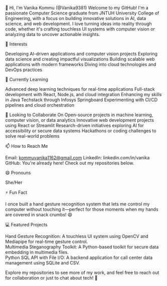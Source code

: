 👋 Hi, I'm Vanika Kommu (@Vanika9381)
Welcome to my GitHub! I'm a passionate Computer Science graduate from JNTUH University College of Engineering, with a focus on building innovative solutions in AI, data science, and web development. I love turning ideas into reality through code, whether it's crafting touchless UI systems with computer vision or analyzing data to uncover actionable insights.

👀 Interests

Developing AI-driven applications and computer vision projects
Exploring data science and creating impactful visualizations
Building scalable web applications with modern frameworks
Diving into cloud technologies and DevOps practices

🌱 Currently Learning

Advanced deep learning techniques for real-time applications
Full-stack development with React, Node.js, and cloud integration
Enhancing my skills in Java Techstack through Infosys Springboard
Experimenting with CI/CD pipelines and cloud orchestration

💞️ Looking to Collaborate On
Open-source projects in machine learning, computer vision, or data analytics
Innovative web development projects using React or Streamlit
Research-driven initiatives exploring AI for accessibility or secure data systems
Hackathons or coding challenges to solve real-world problems

📫 How to Reach Me

Email: kommuvanika1162@gmail.com
LinkedIn: linkedin.com/in/vanika
GitHub: You're already here! Check out my repositories below.

😄 Pronouns

She/Her

⚡ Fun Fact

I once built a hand gesture recognition system that lets me control my computer without touching it—perfect for those moments when my hands are covered in snack crumbs! 😄

💻 Featured Projects  

Hand Gesture Recognition: A touchless UI system using OpenCV and Mediapipe for real-time gesture control.  
Multimedia Steganography Toolkit: A Python-based toolkit for secure data embedding in multimedia files.  
Python SQL API with File I/O: A backend application for call center data management using SQLite and CSV.

Explore my repositories to see more of my work, and feel free to reach out for collaboration or just to chat about tech! 🚀
